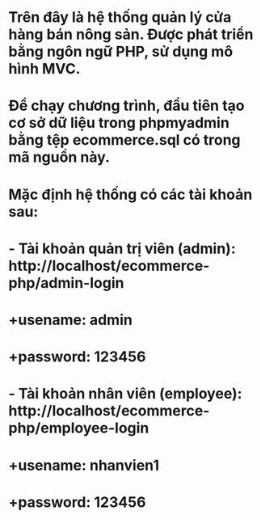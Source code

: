 # Trên đây là hệ thống quản lý cửa hàng bán nông sản. Được phát triển bằng ngôn ngữ PHP, sử dụng mô hình MVC.

# Để chạy chương trình, đầu tiên tạo cơ sở dữ liệu trong phpmyadmin bằng tệp ecommerce.sql có trong mã nguồn này.

# Mặc định hệ thống có các tài khoản sau:
#   - Tài khoản quản trị viên (admin): http://localhost/ecommerce-php/admin-login
#                  +usename: admin
#                  +password: 123456
#   - Tài khoản nhân viên (employee): http://localhost/ecommerce-php/employee-login    
#                  +usename: nhanvien1
#                  +password: 123456